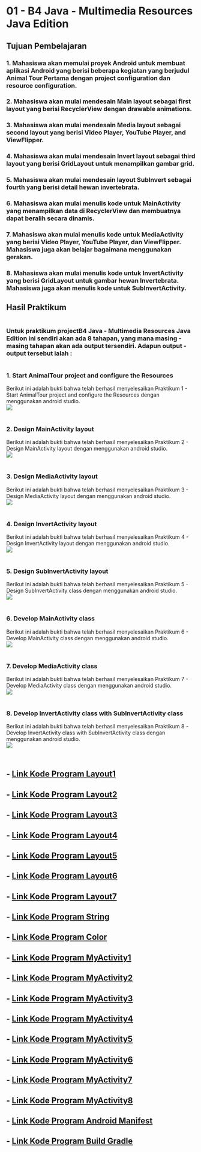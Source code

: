 # 01 - B4 Java - Multimedia Resources Java Edition

## Tujuan Pembelajaran

### 1. Mahasiswa akan memulai proyek Android untuk membuat aplikasi Android yang berisi beberapa kegiatan yang berjudul Animal Tour Pertama dengan project configuration dan resource configuration.
### 2. Mahasiswa akan mulai mendesain Main layout sebagai first layout yang berisi RecyclerView dengan drawable animations.
### 3. Mahasiswa akan mulai mendesain Media layout sebagai second layout yang berisi Video Player, YouTube Player, and ViewFlipper.
### 4. Mahasiswa akan mulai mendesain Invert layout sebagai third layout yang berisi GridLayout untuk menampilkan gambar grid.
### 5. Mahasiswa akan mulai mendesain layout SubInvert sebagai fourth yang berisi detail hewan invertebrata.
### 6. Mahasiswa akan mulai menulis kode untuk MainActivity yang menampilkan data di RecyclerView dan membuatnya dapat beralih secara dinamis.
### 7. Mahasiswa akan mulai menulis kode untuk MediaActivity yang berisi Video Player, YouTube Player, dan ViewFlipper. Mahasiswa juga akan belajar bagaimana menggunakan gerakan.
### 8. Mahasiswa akan mulai menulis kode untuk InvertActivity yang berisi GridLayout untuk gambar hewan Invertebrata. Mahasiswa juga akan menulis kode untuk SubInvertActivity.

## Hasil Praktikum

#

###    Untuk praktikum projectB4 Java - Multimedia Resources Java Edition ini sendiri akan ada 8 tahapan, yang mana masing - masing tahapan akan ada output tersendiri. Adapun output - output tersebut ialah :
#

### 1. Start AnimalTour project and configure the Resources
Berikut ini adalah bukti bahwa telah berhasil menyelesaikan Praktikum 1 - Start AnimalTour project and configure the Resources dengan menggunakan android studio. <br>
<img src="img/Hasil1.png"><br><br>

### 2. Design MainActivity layout
Berikut ini adalah bukti bahwa telah berhasil menyelesaikan Praktikum 2 - Design MainActivity layout dengan menggunakan android studio. <br>
<img src="img/Hasil2.png"><br><br>

### 3. Design MediaActivity layout
Berikut ini adalah bukti bahwa telah berhasil menyelesaikan Praktikum 3 - Design MediaActivity layout dengan menggunakan android studio. <br>
<img src="img/Hasil3.png"><br><br>

### 4. Design InvertActivity layout
Berikut ini adalah bukti bahwa telah berhasil menyelesaikan Praktikum 4 - Design InvertActivity layout dengan menggunakan android studio. <br>
<img src="img/Hasil4.png"><br><br>

### 5. Design SubInvertActivity layout
Berikut ini adalah bukti bahwa telah berhasil menyelesaikan Praktikum 5 - Design SubInvertActivity class dengan menggunakan android studio. <br>
<img src="img/Hasil5.png"><br><br>

### 6. Develop MainActivity class
Berikut ini adalah bukti bahwa telah berhasil menyelesaikan Praktikum 6 - Develop MainActivity class dengan menggunakan android studio. <br>
<img src="img/Hasil6.png"><br><br>

### 7. Develop MediaActivity class
Berikut ini adalah bukti bahwa telah berhasil menyelesaikan Praktikum 7 - Develop MediaActivity class dengan menggunakan android studio. <br>
<img src="img/Hasil7.png"><br><br>

### 8. Develop InvertActivity class with SubInvertActivity class
Berikut ini adalah bukti bahwa telah berhasil menyelesaikan Praktikum 8 - Develop InvertActivity class with SubInvertActivity class dengan menggunakan android studio. <br>
<img src="img/Hasil8.png"><br><br>

#

## -   [Link Kode Program Layout1](../../src/project/05_projectB4/app/src/main/res/layout/activity_invert.xml)
## -   [Link Kode Program Layout2](../../src/project/05_projectB4/app/src/main/res/layout/activity_main.xml)
## -   [Link Kode Program Layout3](../../src/project/05_projectB4/app/src/main/res/layout/activity_media.xml)
## -   [Link Kode Program Layout4](../../src/project/05_projectB4/app/src/main/res/layout/activity_sub_invert.xml)
## -   [Link Kode Program Layout5](../../src/project/05_projectB4/app/src/main/res/layout/item_animal.xml)
## -   [Link Kode Program Layout6](../../src/project/05_projectB4/app/src/main/res/layout/layout_data.xml)
## -   [Link Kode Program Layout7](../../src/project/05_projectB4/app/src/main/res/layout/layout_media.xml)


## -   [Link Kode Program String](../../src/project/05_projectB4/app/src/main/res/values/strings.xml)
## -   [Link Kode Program Color](../../src/project/05_projectB4/app/src/main/res/values/colors.xml)

## -   [Link Kode Program MyActivity1](../../src/project/05_projectB4/app/src/main/java/org/aplas/animaltour/DataAdapter.java)
## -   [Link Kode Program MyActivity2](../../src/project/05_projectB4/app/src/main/java/org/aplas/animaltour/DataItem.java)
## -   [Link Kode Program MyActivity3](../../src/project/05_projectB4/app/src/main/java/org/aplas/animaltour/InvertActivity.java)
## -   [Link Kode Program MyActivity4](../../src/project/05_projectB4/app/src/main/java/org/aplas/animaltour/ItemMoveCallback.java)
## -   [Link Kode Program MyActivity5](../../src/project/05_projectB4/app/src/main/java/org/aplas/animaltour/MainActivity.java)
## -   [Link Kode Program MyActivity6](../../src/project/05_projectB4/app/src/main/java/org/aplas/animaltour/DataAdapter.java)
## -   [Link Kode Program MyActivity7](../../src/project/05_projectB4/app/src/main/java/org/aplas/animaltour/MediaActivity.java)
## -   [Link Kode Program MyActivity8](../../src/project/05_projectB4/app/src/main/java/org/aplas/animaltour/SubInvertActivity.java)


## -   [Link Kode Program Android Manifest](../../src/project/05_projectB4/app/src/main/AndroidManifest.xml)
## -   [Link Kode Program Build Gradle](../../src/project/05_projectB4/app/build.gradle)